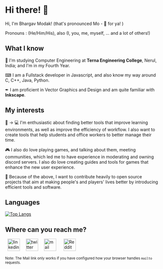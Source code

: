# Hi there! 👋

Hi, I'm Bhargav Modak! (that's pronounced Mo - 🦆 for ya! )

Pronouns : (He/Him/His), also (I, you, me, myself, ... and a lot of others!)

## What I know 

🏫 I'm studying Computer Engineering at **Terna Engineering College**, Nerul, India; and I'm in my Fourth Year.

⌨ I am a Fullstack developer in Javascript, and also know my way around C, C++, Java, Python. 

✒ I am proficient in Vector Graphics and Design and am quite familiar with **Inkscape**.

## My interests

📖 → 💻 I'm enthusiastic about finding better tools that improve learning environments, as well as improve the efficiency of workflow. I also want to create tools that help students and office workers to better manage their time.

🎮 I also do love playing games, and talking about them, meeting communities, which led me to have experience in moderating and owning discord servers. I also do love creating guides and tools for games that enhance the new user experience.

👐 Because of the above, I want to contribute heavily to open source projects that aim at making people's and players' lives better by introducing efficient tools and software.

## Languages

[![Top Langs](https://github-readme-stats.vercel.app/api/top-langs/?username=TheBrahmnicBoy&layout=compact)](https://github.com/TheBrahmnicBoy/github-readme-stats)

## Where can you reach me?
&nbsp;&nbsp;[<img src='https://github.com/TheDudeThatCode/TheDudeThatCode/blob/master/Assets/Linkedin.svg' alt='linkedin' height='40'>](https://www.linkedin.com/in/bhargavmodak/)&nbsp;&nbsp;&nbsp;&nbsp;  [<img src='https://github.com/TheDudeThatCode/TheDudeThatCode/blob/master/Assets/Twitter.svg' alt='twitter' height='40'>](https://twitter.com/thebrahmnicboy)&nbsp;&nbsp;&nbsp;&nbsp;  [<img src='https://github.com/TheDudeThatCode/TheDudeThatCode/raw/master/Assets/Gmail.svg' alt='mail' height='40'>](mailto:thebrahmnicboy@gmail.com) &nbsp;&nbsp;&nbsp;&nbsp;  [<img src='https://www.iconpacks.net/icons/2/free-reddit-logo-icon-2436-thumb.png' alt='Reddit' height='40'>](https://www.reddit.com/user/TheBrahmnicBoy) 

<sub>Note: The Mail link only works if you have configured how your browser handles `mailto` requests.</sub>
